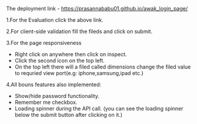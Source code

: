 The deployment link - https://prasannababu01.github.io/awak_login_page/

1.For the Evaluation click the above link.

2.For client-side validation fill the fileds and click on submit.

3.For the page responsiveness 
  - Right click on anywhere then click on inspect.
  - Click the second icon on the top left.
  - On the top left there will a filed called dimensions change the filed value to requried view port(e.g: iphone,samsung,ipad etc.)

4.All bouns features also implemented:
- Show/hide password functionality.
- Remember me checkbox.
- Loading spinner during the API call. (you can see the loading spinner below the submit button after clicking on it.)
